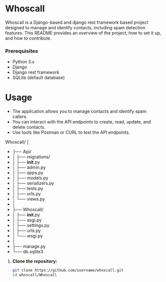 # Whoscall

Whoscall is a Django-based and django rest framework based project designed to manage and identify contacts, including spam detection features. This README provides an overview of the project, how to set it up, and how to contribute.

### Prerequisites

- Python 3.x
- Django
- Django rest framework 
- SQLite (default database)


# Usage 
- The application allows you to manage contacts and identify spam callers.
- You can interact with the API endpoints to create, read, update, and delete contacts.
- Use tools like Postman or CURL to test the API endpoints.

Whoscall/
│
- ├── Api/
- │   ├── migrations/
- │   ├── __init__.py
- │   ├── admin.py
- │   ├── apps.py
- │   ├── models.py
- │   ├── serializers.py
- │   ├── tests.py
- │   ├── urls.py
- │   └── views.py
- │
- ├── Whoscall/
- │   ├── __init__.py
- │   ├── asgi.py
- │   ├── settings.py
- │   ├── urls.py
- │   └── wsgi.py
- │
- ├── manage.py
- └── db.sqlite3
1. **Clone the repository:**

   ```sh
   git clone https://github.com/username/whoscall.git
   cd whoscall/Whoscall

